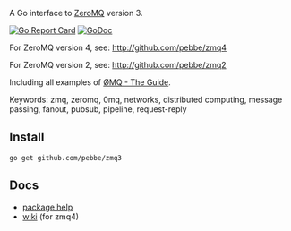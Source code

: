 A Go interface to [ZeroMQ](http://www.zeromq.org/) version 3.

[![Go Report Card](https://goreportcard.com/badge/github.com/pebbe/zmq3)](https://goreportcard.com/report/github.com/pebbe/zmq3)
[![GoDoc](https://godoc.org/github.com/pebbe/zmq3?status.svg)](https://godoc.org/github.com/pebbe/zmq3)

For ZeroMQ version 4, see: http://github.com/pebbe/zmq4

For ZeroMQ version 2, see: http://github.com/pebbe/zmq2

Including all examples of [ØMQ - The Guide](http://zguide.zeromq.org/page:all).

Keywords: zmq, zeromq, 0mq, networks, distributed computing, message passing, fanout, pubsub, pipeline, request-reply

## Install

    go get github.com/pebbe/zmq3

## Docs

 * [package help](http://godoc.org/github.com/pebbe/zmq3)
 * [wiki](https://github.com/pebbe/zmq4/wiki) (for zmq4)
